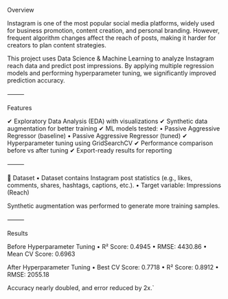  Overview

Instagram is one of the most popular social media platforms, widely used for business promotion, content creation, and personal branding. However, frequent algorithm changes affect the reach of posts, making it harder for creators to plan content strategies.

This project uses Data Science & Machine Learning to analyze Instagram reach data and predict post impressions. By applying multiple regression models and performing hyperparameter tuning, we significantly improved prediction accuracy.

⸻

 Features

✔ Exploratory Data Analysis (EDA) with visualizations
✔ Synthetic data augmentation for better training
✔ ML models tested:
	•	Passive Aggressive Regressor (baseline)
	•	Passive Aggressive Regressor (tuned)
✔ Hyperparameter tuning using GridSearchCV
✔ Performance comparison before vs after tuning
✔ Export-ready results for reporting

⸻

📂 Dataset
	•	Dataset contains Instagram post statistics (e.g., likes, comments, shares, hashtags, captions, etc.).
	•	Target variable: Impressions (Reach)

Synthetic augmentation was performed to generate more training samples.

⸻

 Results

 Before Hyperparameter Tuning
	•	R² Score: 0.4945
	•	RMSE: 4430.86
	•	Mean CV Score: 0.6963

 After Hyperparameter Tuning
	•	Best CV Score: 0.7718
	•	R² Score: 0.8912
	•	RMSE: 2055.18

 Accuracy nearly doubled, and error reduced by 2x.`
